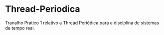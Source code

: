 # Thread-Periodica
Tranalho Pratico 1 relativo a Thread Periódica para a disciplina de sistemas de tempo real.
